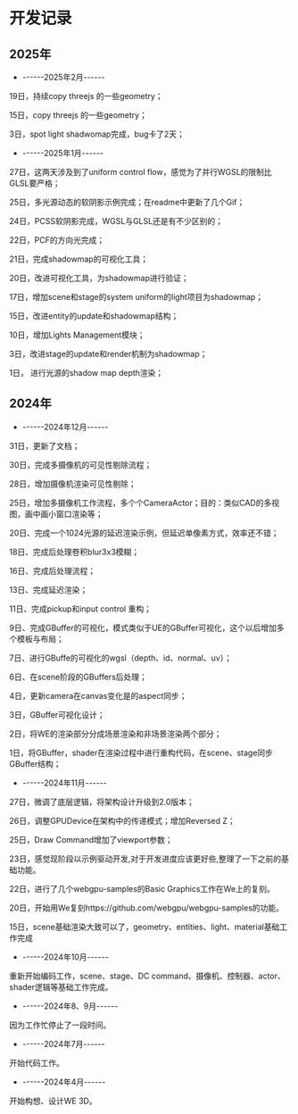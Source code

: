 # 开发记录

## 2025年

* ------2025年2月------

19日，持续copy threejs 的一些geometry；

15日，copy threejs 的一些geometry；

3日，spot light shadwomap完成，bug卡了2天；

* ------2025年1月------

27日，这两天涉及到了uniform control flow，感觉为了并行WGSL的限制比GLSL要严格；

25日，多光源动态的软阴影示例完成；在readme中更新了几个Gif；

24日，PCSS软阴影完成，WGSL与GLSL还是有不少区别的；

22日，PCF的方向光完成；

21日，完成shadowmap的可视化工具；

20日，改进可视化工具，为shadowmap进行验证；

17日，增加scene和stage的system uniform的light项目为shadowmap；

15日，改进entity的update和shadowmap结构；

10日，增加Lights Management模块；

3日，改进stage的update和render机制为shadowmap；

1日， 进行光源的shadow map depth渲染；

## 2024年

* ------2024年12月------

31日，更新了文档；

30日，完成多摄像机的可见性剔除流程；

28日，增加摄像机渲染可见性剔除；

25日，增加多摄像机工作流程，多个个CameraActor；目的：类似CAD的多视图，画中画小窗口渲染等；

20日、完成一个1024光源的延迟渲染示例，但延迟单像素方式，效率还不错；

18日、完成后处理卷积blur3x3模糊；

16日、完成后处理流程；

13日、完成延迟渲染；

11日、完成pickup和input control 重构；

9日、完成GBuffer的可视化，模式类似于UE的GBuffer可视化，这个以后增加多个模板与布局；

7日、进行GBuffe的可视化的wgsl（depth、id、normal、uv）；

6日、在scene阶段的GBuffers后处理；

4日，更新camera在canvas变化是的aspect同步；

3日，GBuffer可视化设计；

2日，将WE的渲染部分分成场景渲染和非场景渲染两个部分；

1日，将GBuffer，shader在渲染过程中进行重构代码，在scene、stage同步GBuffer结构；

* ------2024年11月------

27日，微调了底层逻辑，将架构设计升级到2.0版本；

26日，调整GPUDevice在架构中的传递模式；增加Reversed Z；

25日，Draw Command增加了viewport参数；

23日，感觉现阶段以示例驱动开发,对于开发进度应该更好些,整理了一下之前的基础功能。

22日，进行了几个webgpu-samples的Basic Graphics工作在We上的复刻。

20日，开始用We复刻https://github.com/webgpu/webgpu-samples的功能。

15日，scene基础渲染大致可以了，geometry、entities、light、material基础工作完成

* ------2024年10月------

重新开始编码工作，scene、stage、DC command、摄像机、控制器、actor、shader逻辑等基础工作完成。

* ------2024年8、9月------

因为工作忙停止了一段时间。

* ------2024年7月------

开始代码工作。

* ------2024年4月------

开始构想、设计WE 3D。
